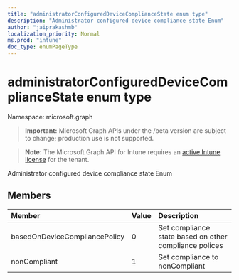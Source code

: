 ```yaml
---
title: "administratorConfiguredDeviceComplianceState enum type"
description: "Administrator configured device compliance state Enum"
author: "jaiprakashmb"
localization_priority: Normal
ms.prod: "intune"
doc_type: enumPageType
---
```


# administratorConfiguredDeviceComplianceState enum type

Namespace: microsoft.graph

> **Important:** Microsoft Graph APIs under the /beta version are subject to change; production use is not supported.

> **Note:** The Microsoft Graph API for Intune requires an [active Intune license](https://go.microsoft.com/fwlink/?linkid=839381) for the tenant.

Administrator configured device compliance state Enum

## Members
|Member|Value|Description|
|:---|:---|:---|
|basedOnDeviceCompliancePolicy|0|Set compliance state based on other compliance polices|
|nonCompliant|1|Set compliance to nonCompliant|







